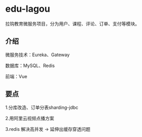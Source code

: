 # edu-lagou
拉钩教育微服务项目，分为用户、课程、评论、订单、支付等模块。

## 介绍
微服务技术：Eureka、Gateway

数据库：MySQL、Redis

前端：Vue

## 要点
1.分库改造、订单分表sharding-jdbc

2.用阿里云视频点播方案

3.redis 解决高并发 -> 延伸出缓存穿透问题

